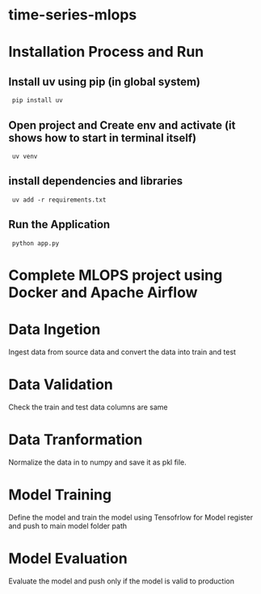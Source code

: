 # time-series-mlops

# Installation Process and Run

## Install uv using pip (in global system)
     pip install uv


## Open project and Create env and activate (it shows how to start in terminal itself)
     uv venv

## install dependencies and libraries 
     uv add -r requirements.txt

## Run the Application 
     python app.py

# Complete MLOPS project using Docker and Apache Airflow 

# Data Ingetion

Ingest data from source data and convert the data into train and test

# Data Validation 
Check the train and test data columns are same 

# Data Tranformation 
Normalize the data in to numpy and save it as pkl file.

# Model Training
Define the model and train the model using Tensofrlow for Model register and push to main model folder path

# Model Evaluation
Evaluate the model and push only if the model is valid to production 
